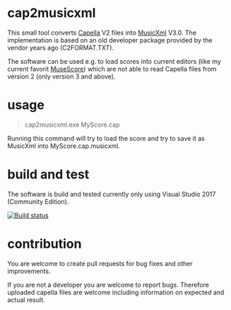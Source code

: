 # cap2musicxml

This small tool converts [Capella](https://www.capella-software.com) V2 files into [MusicXml](https://www.musicxml.com) V3.0.
The implementation is based on an old developer package provided by the vendor years ago (C2FORMAT.TXT).

The software can be used e.g. to load scores into current editors (like my current favorit [MuseScore](https://musescore.org)) which are not able to read Capella files from version 2 (only version 3 and above).

# usage

 > cap2musicxml.exe MyScore.cap

Running this command will try to load the score and try to save it as MusicXml into MyScore.cap.musicxml.

# build and test

The software is build and tested currently only using Visual Studio 2017 (Community Edition).

[![Build status](http://ci.appveyor.com/api/projects/status/github/lg2de/cap2musicxml?svg=true)](https://ci.appveyor.com/project/lg2de/cap2musicxml)

# contribution

You are welcome to create pull requests for bug fixes and other improvements.

If you are not a developer you are welcome to report bugs.
Therefore uploaded capella files are welcome including information on expected and actual result.
